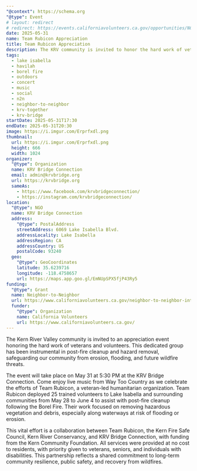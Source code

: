 ```yaml
---
"@context": https://schema.org
"@type": Event
# layout: redirect
# redirect: https://events.californiavolunteers.ca.gov/opportunities/NCrZ1FYTsB
date: 2025-05-31
name: Team Rubicon Appreciation
title: Team Rubicon Appreciation
description: The KRV community is invited to honor the hard work of veterans and volunteers in post-fire cleanup, hazard removal, and protecting our community from erosion, flooding, and future wildfire threats.
tags:
  - lake isabella
  - havilah
  - borel fire
  - outdoors
  - concert
  - music
  - social
  - n2n
  - neighbor-to-neighbor
  - krv-together
  - krv-bridge
startDate: 2025-05-31T17:30
endDate: 2025-05-31T20:30
image: https://i.imgur.com/Erprfxdl.png
thumbnail:
  url: https://i.imgur.com/Erprfxdl.png
  height: 666
  width: 1024
organizer:
  "@type": Organization
  name: KRV Bridge Connection
  email: admin@krvbridge.org
  url: https://krvbridge.org
  sameAs:
    - https://www.facebook.com/krvbridgeconnection/
    - https://instagram.com/krvbridgeconnection/
location:
  "@type": NGO
  name: KRV Bridge Connection
  address:
    "@type": PostalAddress
    streetAddress: 6069 Lake Isabella Blvd.
    addressLocality: Lake Isabella
    addressRegion: CA
    addressCountry: US
    postalCode: 93240
  geo:
    "@type": GeoCoordinates
    latitude: 35.6239716
    longitude: -118.4758657
    url: https://maps.app.goo.gl/EmNUpSPX5fjP43Ry5
funding:
  "@type": Grant
  name: Neighbor-to-Neighbor
  url: https://www.californiavolunteers.ca.gov/neighbor-to-neighbor-interest/
  funder:
    "@type": Organization
    name: California Volunteers
    url: https://www.californiavolunteers.ca.gov/
---
```

The Kern River Valley community is invited to an appreciation event honoring the hard work of veterans and volunteers. This dedicated group has been instrumental in post-fire cleanup and hazard removal, safeguarding our community from erosion, flooding, and future wildfire threats.

The event will take place on May 31 at 5:30 PM at the KRV Bridge Connection. Come enjoy live music from Way Too Country as we celebrate the efforts of Team Rubicon, a veteran-led humanitarian organization. Team Rubicon deployed 25 trained volunteers to Lake Isabella and surrounding communities from May 28 to June 4 to assist with post-fire cleanup following the Borel Fire. Their work focused on removing hazardous vegetation and debris, especially along waterways at risk of flooding or erosion.

This vital effort is a collaboration between Team Rubicon, the Kern Fire Safe Council, Kern River Conservancy, and KRV Bridge Connection, with funding from the Kern Community Foundation. All services were provided at no cost to residents, with priority given to veterans, seniors, and individuals with disabilities. This partnership reflects a shared commitment to long-term community resilience, public safety, and recovery from wildfires.
